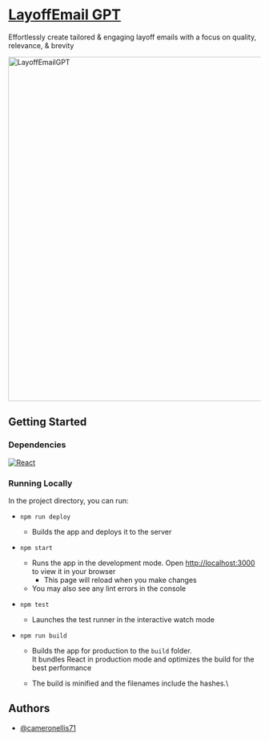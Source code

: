 # [LayoffEmail GPT](https://cameronellis71.github.io/layoff-email-generator/)

Effortlessly create tailored & engaging layoff emails with a focus on quality, relevance, & brevity

<img width="686" alt="LayoffEmailGPT" src="https://github.com/user-attachments/assets/4b761855-c046-4aa3-95c1-a1231369920a" />

## Getting Started
### Dependencies
[![React][React.js]][React-url]
### Running Locally

In the project directory, you can run:

- `npm run deploy`
     - Builds the app and deploys it to the server

- `npm start`
    - Runs the app in the development mode. Open [http://localhost:3000](http://localhost:3000) to view it in your browser
        - This page will reload when you make changes
    - You may also see any lint errors in the console

- `npm test`
    - Launches the test runner in the interactive watch mode

- `npm run build`
    - Builds the app for production to the `build` folder. \
    It bundles React in production mode and optimizes the build for the best performance

    - The build is minified and the filenames include the hashes.\

## Authors
- [@cameronellis71](https://github.com/cameronellis71)

<!-- MARKDOWN LINKS & IMAGES -->
[React.js]: https://img.shields.io/badge/React-20232A?style=for-the-badge&logo=react&logoColor=61DAFB
[React-url]: https://reactjs.org/
